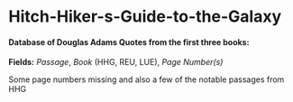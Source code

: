 # Hitch-Hiker-s-Guide-to-the-Galaxy
#### Database of Douglas Adams Quotes from the first three books:

**Fields:** *Passage*, *Book* (HHG, REU, LUE), *Page Number(s)*

Some page numbers missing and also a few of the notable passages from HHG
